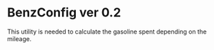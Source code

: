 # BenzConfig ver 0.2

This utility is needed to calculate the gasoline spent depending on the mileage.
